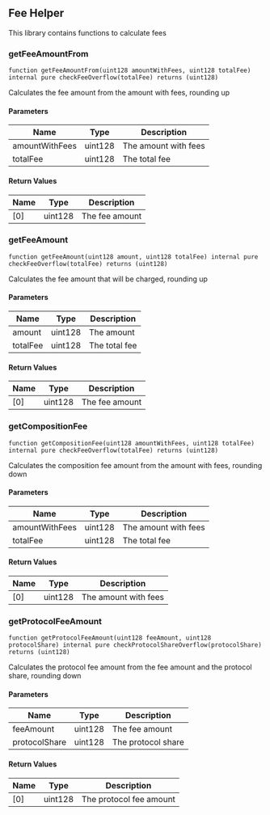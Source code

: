## Fee Helper

This library contains functions to calculate fees

### getFeeAmountFrom

```solidity
function getFeeAmountFrom(uint128 amountWithFees, uint128 totalFee) internal pure checkFeeOverflow(totalFee) returns (uint128)
```

Calculates the fee amount from the amount with fees, rounding up

#### Parameters

| Name | Type | Description |
| ---- | ---- | ----------- |
| amountWithFees | uint128 | The amount with fees |
| totalFee | uint128 | The total fee |

#### Return Values

| Name | Type | Description |
| ---- | ---- | ----------- |
| [0] | uint128 | The fee amount |

### getFeeAmount

```solidity
function getFeeAmount(uint128 amount, uint128 totalFee) internal pure checkFeeOverflow(totalFee) returns (uint128)
```

Calculates the fee amount that will be charged, rounding up

#### Parameters

| Name | Type | Description |
| ---- | ---- | ----------- |
| amount | uint128 | The amount |
| totalFee | uint128 | The total fee |

#### Return Values

| Name | Type | Description |
| ---- | ---- | ----------- |
| [0] | uint128 | The fee amount |

### getCompositionFee

```solidity
function getCompositionFee(uint128 amountWithFees, uint128 totalFee) internal pure checkFeeOverflow(totalFee) returns (uint128)
```

Calculates the composition fee amount from the amount with fees, rounding down

#### Parameters

| Name | Type | Description |
| ---- | ---- | ----------- |
| amountWithFees | uint128 | The amount with fees |
| totalFee | uint128 | The total fee |

#### Return Values

| Name | Type | Description |
| ---- | ---- | ----------- |
| [0] | uint128 | The amount with fees |

### getProtocolFeeAmount

```solidity
function getProtocolFeeAmount(uint128 feeAmount, uint128 protocolShare) internal pure checkProtocolShareOverflow(protocolShare) returns (uint128)
```

Calculates the protocol fee amount from the fee amount and the protocol share, rounding down

#### Parameters

| Name | Type | Description |
| ---- | ---- | ----------- |
| feeAmount | uint128 | The fee amount |
| protocolShare | uint128 | The protocol share |

#### Return Values

| Name | Type | Description |
| ---- | ---- | ----------- |
| [0] | uint128 | The protocol fee amount |
​